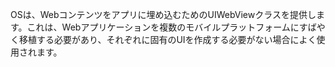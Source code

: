 
OSは、Webコンテンツをアプリに埋め込むためのUIWebViewクラスを提供します。これは、Webアプリケーションを複数のモバイルプラットフォームにすばやく移植する必要があり、それぞれに固有のUIを作成する必要がない場合によく使用されます。
